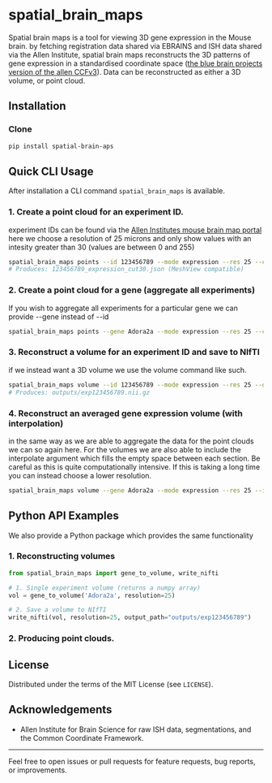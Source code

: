 
# spatial_brain_maps

Spatial brain maps is a tool for viewing 3D gene expression in the Mouse brain. by fetching registration data shared via EBRAINS and ISH data shared via the Allen Institute, spatial brain maps reconstructs the 3D patterns of gene expression in a standardised coordinate space ([the blue brain projects version of the allen CCFv3](https://doi.org/10.1162/imag_a_00565)). Data can be reconstructed as either a 3D volume, or point cloud. 


## Installation

### Clone

```bash
pip install spatial-brain-aps
```



## Quick CLI Usage

After installation a CLI command `spatial_brain_maps` is available. 

### 1. Create a point cloud for an experiment ID. 
experiment IDs can be found via the [Allen Institutes mouse brain map portal](https://mouse.brain-map.org)  
here we choose a resolution of 25 microns and only show values with an intesity greater than 30 (values are between 0 and 255)
```bash
spatial_brain_maps points --id 123456789 --mode expression --res 25 --cut 30
# Produces: 123456789_expression_cut30.json (MeshView compatible)
```

### 2. Create a point cloud for a gene (aggregate all experiments)
If you wish to aggregate all experiments for a particular gene we can provide --gene instead of --id
```bash
spatial_brain_maps points --gene Adora2a --mode expression --res 25 --cut 20
```

### 3. Reconstruct a volume for an experiment ID and save to NIfTI
if we instead want a 3D volume we use the volume command like such. 
```bash
spatial_brain_maps volume --id 123456789 --mode expression --res 25 --out-nifti outputs/exp123456789
# Produces: outputs/exp123456789.nii.gz
```

### 4. Reconstruct an averaged gene expression volume (with interpolation)
in the same way as we are able to aggregate the data for the point clouds we can so again here. For the volumes we are also able to include the interpolate argument which fills the empty space between each section. Be careful as this is quite computationally intensive. If this is taking a long time you can instead choose a lower resolution. 
```bash
spatial_brain_maps volume --gene Adora2a --mode expression --res 25 --interpolate --out-nifti outputs/Adora2a_mean
```

## Python API Examples
We also provide a Python package which provides the same functionality
### 1. Reconstructing volumes

```python
from spatial_brain_maps import gene_to_volume, write_nifti

# 1. Single experiment volume (returns a numpy array)
vol = gene_to_volume('Adora2a', resolution=25)

# 2. Save a volume to NIfTI 
write_nifti(vol, resolution=25, output_path="outputs/exp123456789")
```
### 2. Producing point clouds. 


## License

Distributed under the terms of the MIT License (see `LICENSE`).

## Acknowledgements

- Allen Institute for Brain Science for raw ISH data, segmentations, and the Common Coordinate Framework.


---

Feel free to open issues or pull requests for feature requests, bug reports, or improvements.

